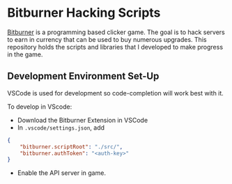 # Bitburner Hacking Scripts

[Bitburner](https://github.com/danielyxie/bitburner) is a programming based clicker game.
The goal is to hack servers to earn in currency that can be used to buy numerous upgrades.
This repository holds the scripts and libraries that I developed to make progress in the game. 

## Development Environment Set-Up

VSCode is used for development so code-completion will work best with it.

To develop in VScode:
- Download the Bitburner Extension in VSCode
- In `.vscode/settings.json`, add 

```json
{
    "bitburner.scriptRoot": "./src/",
    "bitburner.authToken": "<auth-key>"
}
```

- Enable the API server in game.